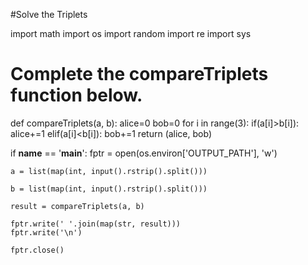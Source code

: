 #Solve the Triplets

import math
import os
import random
import re
import sys

# Complete the compareTriplets function below.
def compareTriplets(a, b):
    alice=0
    bob=0
    for i in range(3):
        if(a[i]>b[i]):
            alice+=1
        elif(a[i]<b[i]):
            bob+=1
    return (alice, bob)

if __name__ == '__main__':
    fptr = open(os.environ['OUTPUT_PATH'], 'w')

    a = list(map(int, input().rstrip().split()))

    b = list(map(int, input().rstrip().split()))

    result = compareTriplets(a, b)

    fptr.write(' '.join(map(str, result)))
    fptr.write('\n')

    fptr.close()

